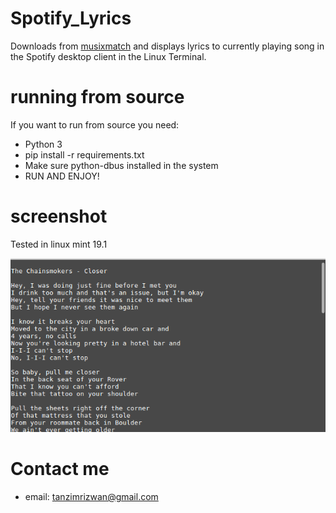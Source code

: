 # Spotify_Lyrics
Downloads from [musixmatch](www.musixmatch.com) and displays lyrics to currently playing song in the Spotify desktop client in the Linux Terminal.


# running from source
If you want to run from source you need:

* Python 3
* pip install -r requirements.txt
* Make sure python-dbus installed in the system
* RUN AND ENJOY!




# screenshot
Tested in linux mint 19.1

![ScreenShot](Screenshot.png)


# Contact me
* email: tanzimrizwan@gmail.com
